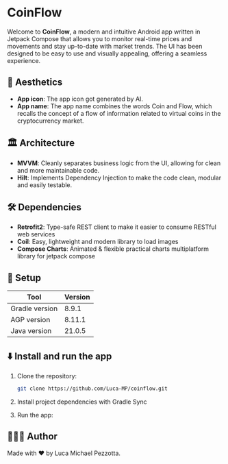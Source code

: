 # CoinFlow

Welcome to **CoinFlow**, a modern and intuitive Android app written in Jetpack Compose that allows you to monitor real-time prices and movements and stay up-to-date with market trends. The UI has been designed to be easy to use and visually appealing, offering a seamless experience.

## 🎨 **Aesthetics**

- **App icon**: The app icon got generated by AI.
- **App name**: The app name combines the words Coin and Flow, which recalls the concept of a flow of information related to virtual coins in the cryptocurrency market.

## 🏛️ **Architecture**

- **MVVM**: Cleanly separates business logic from the UI, allowing for clean and more maintainable code.
- **Hilt**: Implements Dependency Injection to make the code clean, modular and easily testable.

## 🛠️ **Dependencies**

- **Retrofit2**: Type-safe REST client to make it easier to consume RESTful web services
- **Coil**: Easy, lightweight and modern library to load images
- **Compose Charts**: Animated & flexible practical charts multiplatform library for jetpack compose

## 🏁 **Setup**

| Tool                 | Version |
|----------------------|---------|
| Gradle version       | 8.9.1   |
| AGP version          | 8.11.1  |
| Java version         | 21.0.5  |


## ⬇️ Install and run the app

1. Clone the repository:
    ```bash
    git clone https://github.com/Luca-MP/coinflow.git
    ```

2. Install project dependencies with Gradle Sync

3. Run the app:


## 👨🏻‍💻 Author

Made with ❤️ by Luca Michael Pezzotta.